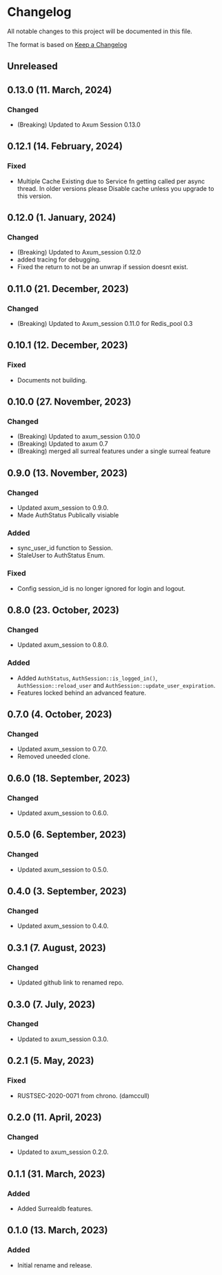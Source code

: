 # Changelog

All notable changes to this project will be documented in this file.

The format is based on [Keep a Changelog](https://keepachangelog.com/en/1.0.0/)
## Unreleased

## 0.13.0 (11. March, 2024)
### Changed
- (Breaking) Updated to Axum Session 0.13.0

## 0.12.1 (14. February, 2024)
### Fixed
- Multiple Cache Existing due to Service fn getting called per async thread. In older versions please Disable cache unless you upgrade to this version.

## 0.12.0 (1. January, 2024)
### Changed
- (Breaking) Updated to Axum_session 0.12.0
- added tracing for debugging.
- Fixed the return to not be an unwrap if session doesnt exist.

## 0.11.0 (21. December, 2023)
### Changed
- (Breaking) Updated to Axum_session 0.11.0 for Redis_pool 0.3

## 0.10.1 (12. December, 2023)
### Fixed
- Documents not building.

## 0.10.0 (27. November, 2023)
### Changed
- (Breaking) Updated to axum_session 0.10.0
- (Breaking) Updated to axum 0.7
- (Breaking) merged all surreal features under a single surreal feature

## 0.9.0 (13. November, 2023)
### Changed
- Updated axum_session to 0.9.0.
- Made AuthStatus Publically visiable

### Added
- sync_user_id function to Session.
- StaleUser to AuthStatus Enum.

### Fixed
- Config session_id is no longer ignored for login and logout.

## 0.8.0 (23. October, 2023)
### Changed
- Updated axum_session to 0.8.0.

### Added
- Added `AuthStatus`, `AuthSession::is_logged_in()`, `AuthSession::reload_user` and `AuthSession::update_user_expiration`.
- Features locked behind an advanced feature.

## 0.7.0 (4. October, 2023)
### Changed
- Updated axum_session to 0.7.0.
- Removed uneeded clone.

## 0.6.0 (18. September, 2023)
### Changed
- Updated axum_session to 0.6.0.

## 0.5.0 (6. September, 2023)
### Changed
- Updated axum_session to 0.5.0.

## 0.4.0 (3. September, 2023)
### Changed
- Updated axum_session to 0.4.0.

## 0.3.1 (7. August, 2023)
### Changed
- Updated github link to renamed repo.

## 0.3.0 (7. July, 2023)
### Changed
- Updated to axum_session 0.3.0.

## 0.2.1 (5. May, 2023)
### Fixed
- RUSTSEC-2020-0071 from chrono. (damccull)

## 0.2.0 (11. April, 2023)
### Changed
- Updated to axum_session 0.2.0.

## 0.1.1 (31. March, 2023)
### Added
- Added Surrealdb features.

## 0.1.0 (13. March, 2023)
### Added
- Initial rename and release.
